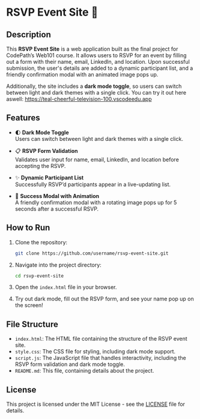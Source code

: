 # RSVP Event Site 🎉

## Description

This **RSVP Event Site** is a web application built as the final project for CodePath’s Web101 course. It allows users to RSVP for an event by filling out a form with their name, email, LinkedIn, and location. Upon successful submission, the user's details are added to a dynamic participant list, and a friendly confirmation modal with an animated image pops up.

Additionally, the site includes a **dark mode toggle**, so users can switch between light and dark themes with a single click. You can try it out here aswell: https://teal-cheerful-television-100.vscodeedu.app

## Features

- 🌓 **Dark Mode Toggle**  
  Users can switch between light and dark themes with a single click.

- 📋 **RSVP Form Validation**  
  Validates user input for name, email, LinkedIn, and location before accepting the RSVP.

- ✨ **Dynamic Participant List**  
  Successfully RSVP’d participants appear in a live-updating list.

- 🎉 **Success Modal with Animation**  
  A friendly confirmation modal with a rotating image pops up for 5 seconds after a successful RSVP.

## How to Run

1. Clone the repository:
    ```bash
    git clone https://github.com/username/rsvp-event-site.git
    ```

2. Navigate into the project directory:
    ```bash
    cd rsvp-event-site
    ```

3. Open the `index.html` file in your browser.

4. Try out dark mode, fill out the RSVP form, and see your name pop up on the screen!

## File Structure

- `index.html`: The HTML file containing the structure of the RSVP event site.
- `style.css`: The CSS file for styling, including dark mode support.
- `script.js`: The JavaScript file that handles interactivity, including the RSVP form validation and dark mode toggle.
- `README.md`: This file, containing details about the project.

## License

This project is licensed under the MIT License - see the [LICENSE](LICENSE) file for details.
